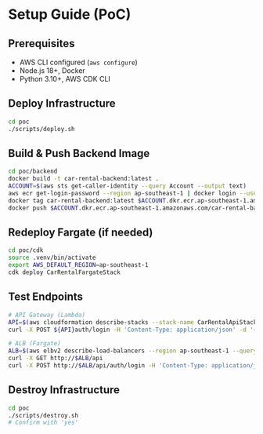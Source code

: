 # Setup Guide (PoC)

## Prerequisites
- AWS CLI configured (`aws configure`)
- Node.js 18+, Docker
- Python 3.10+, AWS CDK CLI

## Deploy Infrastructure
```bash
cd poc
./scripts/deploy.sh
```

## Build & Push Backend Image
```bash
cd poc/backend
docker build -t car-rental-backend:latest .
ACCOUNT=$(aws sts get-caller-identity --query Account --output text)
aws ecr get-login-password --region ap-southeast-1 | docker login --username AWS --password-stdin $ACCOUNT.dkr.ecr.ap-southeast-1.amazonaws.com
docker tag car-rental-backend:latest $ACCOUNT.dkr.ecr.ap-southeast-1.amazonaws.com/car-rental-backend:latest
docker push $ACCOUNT.dkr.ecr.ap-southeast-1.amazonaws.com/car-rental-backend:latest
```

## Redeploy Fargate (if needed)
```bash
cd poc/cdk
source .venv/bin/activate
export AWS_DEFAULT_REGION=ap-southeast-1
cdk deploy CarRentalFargateStack
```

## Test Endpoints
```bash
# API Gateway (Lambda)
API=$(aws cloudformation describe-stacks --stack-name CarRentalApiStack --region ap-southeast-1 --query 'Stacks[0].Outputs[?OutputKey==`ApiGatewayUrl`].OutputValue' --output text)
curl -X POST ${API}auth/login -H 'Content-Type: application/json' -d '{"action":"initiate_auth","phone_number":"+1234567890"}'

# ALB (Fargate)
ALB=$(aws elbv2 describe-load-balancers --region ap-southeast-1 --query 'LoadBalancers[?contains(LoadBalancerName, `CarRen-`)].DNSName' --output text | head -n1)
curl -X GET http://$ALB/api
curl -X POST http://$ALB/api/auth/login -H 'Content-Type: application/json' -d '{"action":"initiate_auth","phone_number":"+1234567890"}'
```

## Destroy Infrastructure
```bash
cd poc
./scripts/destroy.sh
# Confirm with 'yes'
```
